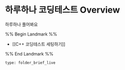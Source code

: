 # 하루하나 코딩테스트 Overview

하루하나 풀어봐요

%% Begin Landmark %%
- [[C++ 코딩테스트 세팅하기]]

%% End Landmark %%


```ccard
type: folder_brief_live
```

